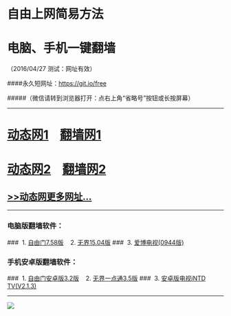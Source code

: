 # 自由上网简易方法
# 电脑、手机一键翻墙
（2016/04/27 测试：网址有效）

####永久短网址：https://git.io/free

#####（微信请转到浏览器打开：点右上角“省略号”按钮或长按屏幕）

***
# <a href="http://dtw-1.bia.tw/427/1" target="_blank">动态网1</a>&nbsp;&nbsp;&nbsp;&nbsp;<a href="http://fqw-1.sf-n.org" target="_blank">翻墙网1</a>

# <a href="http://dtw-2.6saas.org/427/1" target="_blank">动态网2</a>&nbsp;&nbsp;&nbsp;&nbsp;<a href="http://fqw-2.wroth.org" target="_blank">翻墙网2</a>

## <a href="http://fqw-3.newca.org/urldt0.php/427" target="_blank">>>动态网更多网址...</a>

***

### 电脑版翻墙软件：
###&nbsp;&nbsp;1. <a href="http://fq-4.m0n.org/fgget.php?fid=fg758p.zip" target="_blank">自由门7.58版</a>&nbsp;&nbsp;&nbsp;&nbsp;2. <a href="http://fq-4.m0n.org/fgget.php?fid=u1504.zip" target="_blank">无界15.04版</a>
###&nbsp;&nbsp;3. <a href="http://fq-4.m0n.org/fgget.php?fid=GreeniPPOTV_Setup_Ver12Build944b.zip" target="_blank">爱博电视(0944版)</a>

### 手机安卓版翻墙软件：
###&nbsp;&nbsp;1. <a href="http://fq-4.m0n.org/fgget.php?fid=fgma32.apk" target="_blank">自由门安卓版3.2版</a>&nbsp;&nbsp;&nbsp;&nbsp;2. <a href="http://fq-4.m0n.org/fgget.php?fid=um3.5.apk" target="_blank">无界一点通3.5版</a>
###&nbsp;&nbsp;3. <a href="http://fq-4.m0n.org/fgget.php?fid=iNTD_TV.apk" target="_blank">安卓版电视iNTD TV(V2.1.3)</a>

***

<p><img src="http://fq-5.uzon.org/pic/yjfq-20160328new.png"></p> 
